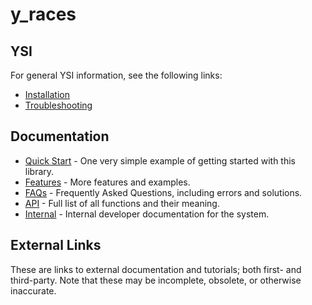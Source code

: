# y_races



## YSI

For general YSI information, see the following links:

* [Installation](../installation.md)
* [Troubleshooting](../troubleshooting.md)

## Documentation

* [Quick Start](y_races/quick-start.md) - One very simple example of getting started with this library.
* [Features](y_races/features.md) - More features and examples.
* [FAQs](y_races/faqs.md) - Frequently Asked Questions, including errors and solutions.
* [API](y_races/api.md) - Full list of all functions and their meaning.
* [Internal](y_races/internal.md) - Internal developer documentation for the system.

## External Links

These are links to external documentation and tutorials; both first- and third-party.  Note that these may be incomplete, obsolete, or otherwise inaccurate.

